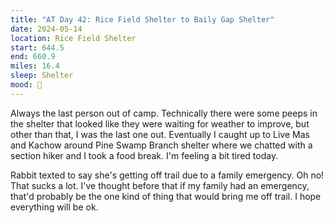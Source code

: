 ```yaml
---
title: "AT Day 42: Rice Field Shelter to Baily Gap Shelter"
date: 2024-05-14
location: Rice Field Shelter
start: 644.5
end: 660.9
miles: 16.4
sleep: Shelter
mood: 🙂
---
```

Always the last person out of camp. Technically there were some peeps in the shelter that looked like they were waiting for weather to improve, but other than that, I was the last one out. Eventually I caught up to Live Mas and Kachow around Pine Swamp Branch shelter where we chatted with a section hiker and I took a food break. I'm feeling a bit tired today.

Rabbit texted to say she's getting off trail due to a family emergency. Oh no! That sucks a lot. I've thought before that if my family had an emergency, that'd probably be the one kind of thing that would bring me off trail. I hope everything will be ok.
